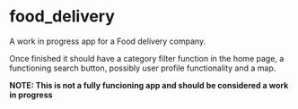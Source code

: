 # food_delivery

A work in progress app for a Food delivery company.

Once finished it should have a category filter function in the home page, a functioning search button, possibly user profile functionality and a map.


**NOTE: This is not a fully funcioning app and should be considered a work in progress**
